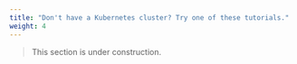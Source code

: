 ```yaml
---
title: "Don't have a Kubernetes cluster? Try one of these tutorials."
weight: 4
---
```


> This section is under construction.